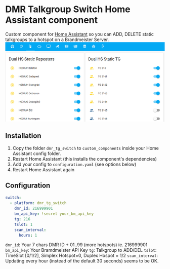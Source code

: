 # DMR Talkgroup Switch Home Assistant component

Custom component for [Home Assistant](https://homeassistant.io) so you can ADD, DELETE static talkgroups to a hotspot on a Brandmeister Server.
![Screenshot](screenshot.png?raw=true)

## Installation

1. Copy the folder `dmr_tg_switch` to `custom_components` inside your Home Assistant config folder.
2. Restart Home Assistant (this installs the component's dependencies)
3. Add your config to `configuration.yaml` (see options below)
4. Restart Home Assistant again

## Configuration

``` yaml
switch:
  - platform: dmr_tg_switch
    dmr_id: 216999901                       
    bm_api_key: !secret your_bm_api_key     
    tg: 216                                 
    tslot: 1                                  
    scan_interval:                                
      hours: 1
```
`dmr_id`:        Your 7 chars DMR ID + 01..99 (more hotspots) ie. 216999901
`bm_api_key`:    Your Bramdmeister API Key 
`tg`:            Talkgroup to ADD/DEL
`tslot`:         TimeSlot [0/1/2], Simplex Hotspot=0, Duplex Hospot = 1/2
`scan_interval`: Updating every hour (instead of the default 30 seconds) seems to be OK.

